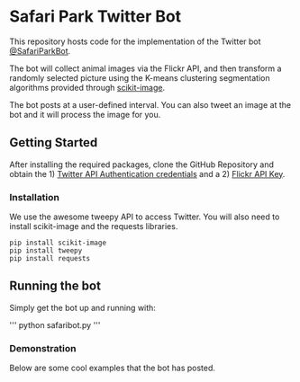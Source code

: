 # Safari Park Twitter Bot

This repository hosts code for the implementation of the Twitter bot [@SafariParkBot](https://twitter.com/SafariParkBot). 

The bot will collect animal images via the Flickr API, and then transform a randomly selected picture using the K-means clustering segmentation algorithms provided through [scikit-image](http://scikit-image.org/).

The bot posts at a user-defined interval. You can also tweet an image at the bot and it will process the image for you. 

## Getting Started

After installing the required packages, clone the GitHub Repository and obtain the 1) [Twitter API Authentication credentials](https://developer.twitter.com/en/docs/basics/authentication/overview/oauth) and a 2) [Flickr API Key](https://www.flickr.com/services/api/misc.api_keys.html).

### Installation

We use the awesome tweepy API to access Twitter. You will also need to install scikit-image and the requests libraries.

```
pip install scikit-image
pip install tweepy
pip install requests
```

## Running the bot

Simply get the bot up and running with: 

'''
python safaribot.py
'''


### Demonstration

Below are some cool examples that the bot has posted. 
